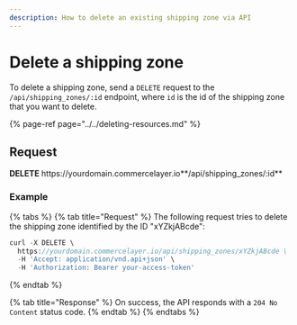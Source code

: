```yaml
---
description: How to delete an existing shipping zone via API
---
```


# Delete a shipping zone

To delete a shipping zone, send a `DELETE` request to the `/api/shipping_zones/:id` endpoint, where `id` is the id of the shipping zone that you want to delete.

{% page-ref page="../../deleting-resources.md" %}

## Request

**DELETE** https://<i></i>yourdomain.commercelayer.io**/api/shipping_zones/:id**

### Example

{% tabs %}
{% tab title="Request" %}
The following request tries to delete the shipping zone identified by the ID "xYZkjABcde":

```javascript
curl -X DELETE \
  https://yourdomain.commercelayer.io/api/shipping_zones/xYZkjABcde \
  -H 'Accept: application/vnd.api+json' \
  -H 'Authorization: Bearer your-access-token'
```
{% endtab %}

{% tab title="Response" %}
On success, the API responds with a `204 No Content` status code.
{% endtab %}
{% endtabs %}

